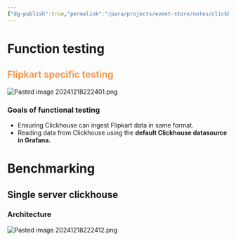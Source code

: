 ```yaml
---
{"dg-publish":true,"permalink":"/para/projects/event-store/notes/clickhouse-benchmarking-design/","tags":["Database/Clickhouse","Benchmark"]}
---
```



# Function testing
## <font color="#f79646">Flipkart specific testing</font>

![Pasted image 20241218222401.png](/img/user/_PARA/Projects/EventStore/Notes/attachments/Pasted%20image%2020241218222401.png)
### Goals of functional testing
- Ensuring Clickhouse can ingest Flipkart data in same format.
- Reading data from Clickhouse using the **default Clickhouse datasource in Grafana.**

# Benchmarking

## Single server clickhouse

### Architecture
![Pasted image 20241218222412.png](/img/user/_PARA/Projects/EventStore/Notes/attachments/Pasted%20image%2020241218222412.png)


